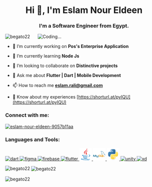 <h1 align="center">Hi 👋, I'm Eslam Nour Eldeen</h1>
<h3 align="center">I'm a Software Engineer from Egypt.</h3>
<img align= "right" width= "400" src="https://cdn.dribbble.com/users/1162077/screenshots/3848914/programmer.gif" alt="Coding..." >

<p align="left"> <img src="https://komarev.com/ghpvc/?username=begato22&label=Profile%20views&color=0e75b6&style=flat" alt="begato22" /> </p>

- 🔭 I’m currently working on **Pos's Enterprise Application**

- 🌱 I’m currently learning **Node Js**

- 👯 I’m looking to collaborate on **Distinctive projects**

- 💬 Ask me about **Flutter | Dart | Mobile Development**

- 📫 How to reach me **eslam.rali@gmail.com**

- 📄 Know about my experiences [https://shorturl.at/pyIQU](https://shorturl.at/pyIQU)

<h3 align="left">Connect with me:</h3>
<p align="left">
<a href="https://linkedin.com/in/eslam-nour-eldeen-9057b11aa" target="blank"><img align="center" src="https://raw.githubusercontent.com/rahuldkjain/github-profile-readme-generator/master/src/images/icons/Social/linked-in-alt.svg" alt="eslam-nour-eldeen-9057b11aa" height="30" width="40" /></a>
</p>

<h3 align="left">Languages and Tools:</h3>
<p align="left"> <a href="https://dart.dev" target="_blank" rel="noreferrer"> <img src="https://www.vectorlogo.zone/logos/dartlang/dartlang-icon.svg" alt="dart" width="40" height="40"/> </a> <a href="https://www.figma.com/" target="_blank" rel="noreferrer"> <img src="https://www.vectorlogo.zone/logos/figma/figma-icon.svg" alt="figma" width="40" height="40"/> </a> <a href="https://firebase.google.com/" target="_blank" rel="noreferrer"> <img src="https://www.vectorlogo.zone/logos/firebase/firebase-icon.svg" alt="firebase" width="40" height="40"/> </a> <a href="https://flutter.dev" target="_blank" rel="noreferrer"> <img src="https://www.vectorlogo.zone/logos/flutterio/flutterio-icon.svg" alt="flutter" width="40" height="40"/> </a> <a href="https://www.java.com" target="_blank" rel="noreferrer"> <img src="https://raw.githubusercontent.com/devicons/devicon/master/icons/java/java-original.svg" alt="java" width="40" height="40"/> </a> <a href="https://www.mysql.com/" target="_blank" rel="noreferrer"> <img src="https://raw.githubusercontent.com/devicons/devicon/master/icons/mysql/mysql-original-wordmark.svg" alt="mysql" width="40" height="40"/> </a> <a href="https://www.python.org" target="_blank" rel="noreferrer"> <img src="https://raw.githubusercontent.com/devicons/devicon/master/icons/python/python-original.svg" alt="python" width="40" height="40"/> </a> <a href="https://unity.com/" target="_blank" rel="noreferrer"> <img src="https://www.vectorlogo.zone/logos/unity3d/unity3d-icon.svg" alt="unity" width="40" height="40"/> </a> <a href="https://www.adobe.com/products/xd.html" target="_blank" rel="noreferrer"> <img src="https://cdn.worldvectorlogo.com/logos/adobe-xd.svg" alt="xd" width="40" height="40"/> </a> </p>

<p><img align="left" src="https://github-readme-stats.vercel.app/api/top-langs?username=begato22&show_icons=true&locale=en&layout=compact" alt="begato22" /></p>

<p>&nbsp;<img align="center" src="https://github-readme-stats.vercel.app/api?username=begato22&show_icons=true&locale=en" alt="begato22" /></p>

<p><img align="center" src="https://github-readme-streak-stats.herokuapp.com/?user=begato22&" alt="begato22" /></p>
